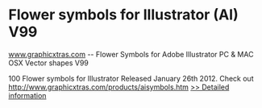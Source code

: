 # Flower symbols for Illustrator (AI) V99
www.graphicxtras.com -- Flower Symbols for Adobe Illustrator PC & MAC OSX Vector shapes V99

100 Flower symbols for Illustrator Released January 26th 2012.
Check out http://www.graphicxtras.com/products/aisymbols.htm
[>> Detailed information](https://secure.shareit.com/shareit/product.html?productid=300500487&affiliateid=200057808)